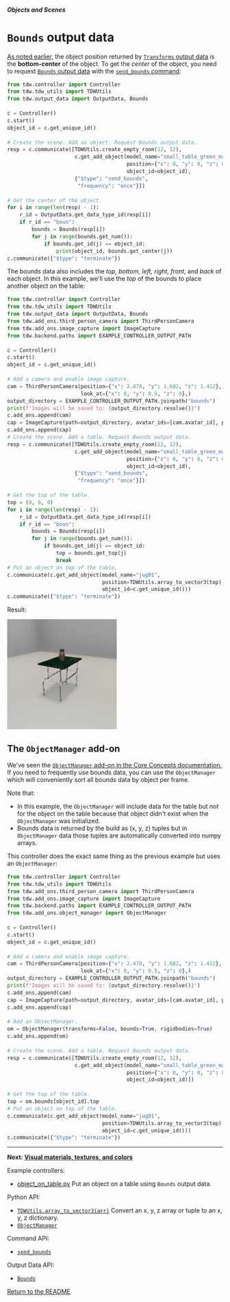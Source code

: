 ##### Objects and Scenes

# `Bounds` output data

[As noted earlier,](../core_concepts/objects.md) the object position returned by [`Transforms` output data](../../api/output_data.md#Transforms) is the **bottom-center** of the object. To get the *center* of the object, you need to request [`Bounds` output data](../../api/output_data.md#Bounds) with the [`send_bounds` command](../../api/command_api.md#send_bounds):

```python
from tdw.controller import Controller
from tdw.tdw_utils import TDWUtils
from tdw.output_data import OutputData, Bounds

c = Controller()
c.start()
object_id = c.get_unique_id()

# Create the scene. Add an object. Request Bounds output data.
resp = c.communicate([TDWUtils.create_empty_room(12, 12),
                      c.get_add_object(model_name="small_table_green_marble",
                                       position={"x": 0, "y": 0, "z": 0},
                                       object_id=object_id),
                      {"$type": "send_bounds",
                       "frequency": "once"}])

# Get the center of the object.
for i in range(len(resp) - 1):
    r_id = OutputData.get_data_type_id(resp[i])
    if r_id == "boun":
        bounds = Bounds(resp[i])
        for j in range(bounds.get_num()):
            if bounds.get_id(j) == object_id:
                print(object_id, bounds.get_center(j))
c.communicate({"$type": "terminate"})
```

The bounds data also includes the *top, bottom, left, right, front,* and *back* of each object. In this example, we'll use the *top* of the bounds to place another object on the table:

```python
from tdw.controller import Controller
from tdw.tdw_utils import TDWUtils
from tdw.output_data import OutputData, Bounds
from tdw.add_ons.third_person_camera import ThirdPersonCamera
from tdw.add_ons.image_capture import ImageCapture
from tdw.backend.paths import EXAMPLE_CONTROLLER_OUTPUT_PATH

c = Controller()
c.start()
object_id = c.get_unique_id()

# Add a camera and enable image capture.
cam = ThirdPersonCamera(position={"x": 2.478, "y": 1.602, "z": 1.412},
                        look_at={"x": 0, "y": 0.5, "z": 0},)
output_directory = EXAMPLE_CONTROLLER_OUTPUT_PATH.joinpath("bounds")
print(f"Images will be saved to: {output_directory.resolve()}")
c.add_ons.append(cam)
cap = ImageCapture(path=output_directory, avatar_ids=[cam.avatar_id], pass_masks=["_img"])
c.add_ons.append(cap)
# Create the scene. Add a table. Request Bounds output data.
resp = c.communicate([TDWUtils.create_empty_room(12, 12),
                      c.get_add_object(model_name="small_table_green_marble",
                                       position={"x": 0, "y": 0, "z": 0},
                                       object_id=object_id),
                      {"$type": "send_bounds",
                       "frequency": "once"}])

# Get the top of the table.
top = (0, 0, 0)
for i in range(len(resp) - 1):
    r_id = OutputData.get_data_type_id(resp[i])
    if r_id == "boun":
        bounds = Bounds(resp[i])
        for j in range(bounds.get_num()):
            if bounds.get_id(j) == object_id:
                top = bounds.get_top(j)
                break
# Put an object on top of the table.
c.communicate(c.get_add_object(model_name="jug01",
                               position=TDWUtils.array_to_vector3(top),
                               object_id=c.get_unique_id()))
c.communicate({"$type": "terminate"})
```

Result:

![](images/object_on_table.jpg)

## The `ObjectManager` add-on

We've seen the [`ObjectManager` add-on in the Core Concepts documentation.](../core_concepts/output_data.md) If you need to frequently use bounds data, you can use the `ObjectManager` which will conveniently sort all bounds data by object per frame. 

Note that:

- In this example, the `ObjectManager` will include data for the table but *not* for the object on the table because that object didn't exist when the `ObjectManager` was initialized.
- Bounds data is returned by the build as (x, y, z) tuples but in `ObjectManager` data those tuples are automatically converted into numpy arrays.

This controller does the exact same thing as the previous example but uses an `ObjectManager`:

```python
from tdw.controller import Controller
from tdw.tdw_utils import TDWUtils
from tdw.add_ons.third_person_camera import ThirdPersonCamera
from tdw.add_ons.image_capture import ImageCapture
from tdw.backend.paths import EXAMPLE_CONTROLLER_OUTPUT_PATH
from tdw.add_ons.object_manager import ObjectManager

c = Controller()
c.start()
object_id = c.get_unique_id()

# Add a camera and enable image capture.
cam = ThirdPersonCamera(position={"x": 2.478, "y": 1.602, "z": 1.412},
                        look_at={"x": 0, "y": 0.5, "z": 0},)
output_directory = EXAMPLE_CONTROLLER_OUTPUT_PATH.joinpath("bounds")
print(f"Images will be saved to: {output_directory.resolve()}")
c.add_ons.append(cam)
cap = ImageCapture(path=output_directory, avatar_ids=[cam.avatar_id], pass_masks=["_img"])
c.add_ons.append(cap)

# Add an ObjectManager.
om = ObjectManager(transforms=False, bounds=True, rigidbodies=True)
c.add_ons.append(om)

# Create the scene. Add a table. Request Bounds output data.
resp = c.communicate([TDWUtils.create_empty_room(12, 12),
                      c.get_add_object(model_name="small_table_green_marble",
                                       position={"x": 0, "y": 0, "z": 0},
                                       object_id=object_id)])

# Get the top of the table.
top = om.bounds[object_id].top
# Put an object on top of the table.
c.communicate(c.get_add_object(model_name="jug01",
                               position=TDWUtils.array_to_vector3(top),
                               object_id=c.get_unique_id()))
c.communicate({"$type": "terminate"})
```

***

**Next: [Visual materials, textures, and colors](materials_textures_colors.md)**

Example controllers:

- [object_on_table.py](https://github.com/threedworld-mit/tdw/blob/master/Python/example_controllers/objects_and_scenes/object_on_table.py) Put an object on a table using `Bounds` output data.

Python API:

- [`TDWUtils.array_to_vector3(arr)`](../../python/tdw_utils.md) Convert an x, y, z array or tuple to an x, y, z dictionary.
- [`ObjectManager`](../../python/add_ons/object_manager.md)

Command API:

- [`send_bounds`](../../api/command_api.md#send_bounds)

Output Data API:

- [`Bounds`](../../api/output_data.md#Bounds) 

[Return to the README](../../README.md)